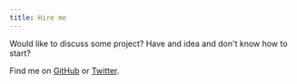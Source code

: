 ```yaml
---
title: Hire me
---
```


Would like to discuss some project? Have and idea and don't know how to start?

Find me on [GitHub](https://github.com/matheus-santos) or [Twitter](https://twitter.com/mightyeus).
